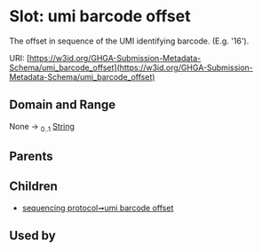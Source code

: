
# Slot: umi barcode offset


The offset in sequence of the UMI identifying barcode. (E.g. '16').

URI: [https://w3id.org/GHGA-Submission-Metadata-Schema/umi_barcode_offset](https://w3id.org/GHGA-Submission-Metadata-Schema/umi_barcode_offset)


## Domain and Range

None &#8594;  <sub>0..1</sub> [String](types/String.md)

## Parents


## Children

 *  [sequencing protocol➞umi barcode offset](sequencing_protocol_umi_barcode_offset.md)

## Used by

